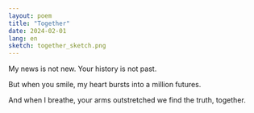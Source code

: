 ```yaml
---
layout: poem
title: "Together"
date: 2024-02-01
lang: en
sketch: together_sketch.png
---
```


My news is not new.
Your history is not past.

But when you smile, my heart bursts
into a million futures.

And when I breathe, your arms outstretched
we find the truth, together.